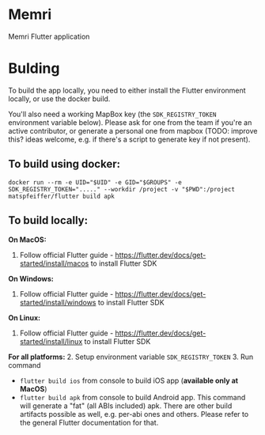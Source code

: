 # Memri

Memri Flutter application


# Bulding

To build the app locally, you need to either install the Flutter environment locally, or use the docker build.

You'll also need a working MapBox key (the `SDK_REGISTRY_TOKEN` environment variable below). Please ask for one from the team if you're an active contributor, or generate a personal one from mapbox (TODO: improve this? ideas welcome, e.g. if there's a script to generate key if not present).

## To build using docker:
```
docker run --rm -e UID="$UID" -e GID="$GROUPS" -e SDK_REGISTRY_TOKEN="....." --workdir /project -v "$PWD":/project matspfeiffer/flutter build apk
```

## To build locally:
**On MacOS:** 
1. Follow official Flutter guide - https://flutter.dev/docs/get-started/install/macos to install Flutter SDK

**On Windows:**
1. Follow official Flutter guide - https://flutter.dev/docs/get-started/install/windows to install Flutter SDK

**On Linux:**
1. Follow official Flutter guide - https://flutter.dev/docs/get-started/install/linux to install Flutter SDK

**For all platforms:**
2. Setup environment variable `SDK_REGISTRY_TOKEN`
3. Run command 
   - `flutter build ios` from console to build iOS app (**available only at MacOS**)
   - `flutter build apk` from console to build Android app. This command will generate a "fat" (all ABIs included) apk. There are other build artifacts possible as well, e.g. per-abi ones and others. Please refer to the general Flutter documentation for that.
